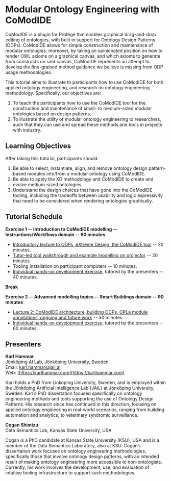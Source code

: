 # Modular Ontology Engineering with CoModIDE

CoModIDE is a plugin for Protégé that enables graphical drag-and-drop editing of ontologies, with built in support for Ontology Design Patterns (ODPs). CoModIDE allows for simple construction and maintenance of modular ontologies; moreover, by taking an opinionated position on how to render OWL axioms on a graphical canvas, and which axioms to generate from constructs on said canvas, CoModIDE represents an attempt to develop the fine-grained method guidance we believe is missing from ODP usage methodologies.

This tutorial aims to illustrate to participants how to use CoModIDE for both applied ontology engineering, and research on ontology engineering methodology. Specifically, our objectives are:

1. To teach the participants how to use the CoModIDE tool for the construction and maintenance of small- to medium-sized modular ontologies based on design patterns.
2. To illustrate the utility of modular ontology engineering to researchers, such that they can use and spread these methods and tools in projects with industry.

## Learning Objectives

After taking this tutorial, participants should:

1. Be able to select, instantiate, align, and remove ontology design pattern-based modules into/from a modular ontology using CoModIDE.
2. Be able to apply the XD methodology and CoModIDE to create and evolve medium-sized ontologies.
3. Understand the design choices that have gone into the CoModIDE tooling, including the tradeoffs between usability and logic expressivity that need to be considered when rendering ontologies graphically.

## Tutorial Schedule

**Exercise 1 -- Introduction to CoModIDE modelling -- Instructions/Workflows domain -- 90 minutes**

* [Introductory lecture to ODPs, eXtreme Design, the CoModIDE tool](tutorial-lecture1.mp4) -- 20 minutes.
* [Tutor-led tool walkthrough and example modelling on projector](tutorial-example.html) -- 20 minutes.
* Tooling installation on participant computers -- 10 minutes.
* [Individual hands-on development exercise](tutorial-task1.html), tutored by the presenters -- 40 minutes.

**Break**

**Exercise 2 -- Advanced modelling topics -- Smart Buildings domain -- 90 minutes**

* [Lecture 2: CoModIDE architecture, building ODPs, OPLa module annotations, ongoing and future work](tutorial-lecture2.pdf) -- 30 minutes.
* [Individual hands-on development exercise](tutorial-task2.html), tutored by the presenters -- 60 minutes.

## Presenters

**Karl Hammar**  
Jönköping AI Lab, Jönköping University, Sweden  
Email: [karl.hammar@jail.ai](mailto:karl.hammar@jail.ai)  
Web: [https://karlhammar.com](https://karlhammar.com)

Karl holds a PhD from Linköping University, Sweden, and is employed within the Jönköping Artificial Intelligence Lab (JAIL) at Jönköping University, Sweden. Karl’s PhD dissertation focused specifically on ontology engineering methods and tools supporting the use of Ontology Design Patterns. His research since has continued in this direction, focusing on applied ontology engineering in real-world scenarios, ranging from building automation and analytics, to veterinary syndromic surveillance.

**Cogan Shimizu**  
Data Semantics Lab, Kansas State University, USA

Cogan is a PhD candidate at Kansas State University (KSU), USA and is a member of the Data Semantics Laboratory, also at KSU. Cogan’s dissertation work focuses on ontology engineering methodologies, specifically those that involve ontology design patterns, with an intended result of making ontology engineering more accessible to non-ontologists. Currently, his work involves the development, use, and evaluation of intuitive tooling infrastructure to support such methodologies.
